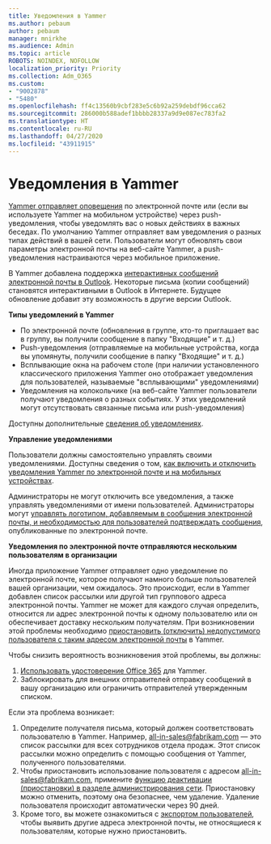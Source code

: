 ```yaml
---
title: Уведомления в Yammer
ms.author: pebaum
author: pebaum
manager: mnirkhe
ms.audience: Admin
ms.topic: article
ROBOTS: NOINDEX, NOFOLLOW
localization_priority: Priority
ms.collection: Adm_O365
ms.custom:
- "9002878"
- "5480"
ms.openlocfilehash: ff4c13560b9cbf283e5c6b92a259debdf96cca62
ms.sourcegitcommit: 286000b588adef1bbbb28337a9d9e087ec783fa2
ms.translationtype: HT
ms.contentlocale: ru-RU
ms.lasthandoff: 04/27/2020
ms.locfileid: "43911915"
---
```

# <a name="notifications-in-yammer"></a>Уведомления в Yammer

[Yammer отправляет оповещения](https://support.microsoft.com/en-gb/office/enable-or-disable-yammer-email-and-phone-notifications-93e530e0-189f-4768-8f28-7683d48cc996) по электронной почте или (если вы используете Yammer на мобильном устройстве) через push-уведомления, чтобы уведомлять вас о новых действиях в важных беседах. По умолчанию Yammer отправляет вам уведомления о разных типах действий в вашей сети. Пользователи могут обновлять свои параметры электронной почты на веб-сайте Yammer, а push-уведомления настраиваются через мобильное приложение. 

В Yammer добавлена поддержка [интерактивных сообщений электронной почты в Outlook](https://techcommunity.microsoft.com/t5/outlook-blog/interactive-yammer-emails-in-outlook-on-the-web-are-here/ba-p/1209420). Некоторые письма (копии сообщений) становятся интерактивными в Outlook в Интернете. Будущее обновление добавит эту возможность в другие версии Outlook.

**Типы уведомлений в Yammer**

- По электронной почте (обновления в группе, кто-то приглашает вас в группу, вы получили сообщение в папку "Входящие" и т. д.)
- Push-уведомления (отправляемые на мобильные устройства, когда вы упомянуты, получили сообщение в папку "Входящие" и т. д.)
- Всплывающие окна на рабочем столе (при наличии установленного классического приложения Yammer оно отображает уведомления для пользователей, называемые "всплывающими" уведомлениями)
- Уведомления на колокольчике (на веб-сайте Yammer пользователи получают уведомления о разных событиях. У этих уведомлений могут отсутствовать связанные письма или push-уведомления)

Доступны дополнительные [сведения об уведомлениях](https://support.microsoft.com/en-gb/office/enable-or-disable-yammer-email-and-phone-notifications-93e530e0-189f-4768-8f28-7683d48cc996).

**Управление уведомлениями**

Пользователи должны самостоятельно управлять своими уведомлениями. Доступны сведения о том, [как включить и отключить уведомления Yammer по электронной почте и на мобильных устройствах](https://support.microsoft.com/en-gb/office/enable-or-disable-yammer-email-and-phone-notifications-93e530e0-189f-4768-8f28-7683d48cc996). 

Администраторы не могут отключить все уведомления, а также управлять уведомлениями от имени пользователей. Администраторы могут [управлять логотипом, добавляемым в сообщения электронной почты, и необходимостью для пользователей подтверждать сообщения](https://docs.microsoft.com/yammer/configure-your-yammer-network/configure-email-and-yammer), опубликованные по электронной почте.

**Уведомления по электронной почте отправляются нескольким пользователям в организации**

Иногда приложение Yammer отправляет одно уведомление по электронной почте, которое получают намного больше пользователей вашей организации, чем ожидалось. Это происходит, если в Yammer добавлен список рассылки или другой тип группового адреса электронной почты. Yammer не может для каждого случая определить, относится ли адрес электронной почты к одному пользователю или он обеспечивает доставку нескольким получателям. При возникновении этой проблемы необходимо [приостановить (отключить) недопустимого пользователя с таким адресом электронной почты](https://docs.microsoft.com/yammer/manage-yammer-users/add-block-or-remove-users#remove-users) в Yammer. 

Чтобы снизить вероятность возникновения этой проблемы, вы должны:

1. [Использовать удостоверение Office 365](https://docs.microsoft.com/yammer/configure-your-yammer-network/enforce-office-365-identity) для Yammer.
2. Заблокировать для внешних отправителей отправку сообщений в вашу организацию или ограничить отправителей утвержденным списком.

Если эта проблема возникает:

1. Определите получателя письма, который должен соответствовать пользователю в Yammer. Например, all-in-sales@fabrikam.com — это список рассылки для всех сотрудников отдела продаж. Этот список рассылки можно определить с помощью сообщения от Yammer, полученного пользователями.
2. Чтобы приостановить использование пользователя с адресом all-in-sales@fabrikam.com, примените [функцию деактивации (приостановки) в разделе администрирования сети](https://docs.microsoft.com/yammer/manage-yammer-users/add-block-or-remove-users#remove-users). Приостановку можно отменить, поэтому она безопаснее, чем удаление. Удаление пользователя происходит автоматически через 90 дней.
3. Кроме того, вы можете ознакомиться с [экспортом пользователей](https://docs.microsoft.com/yammer/manage-security-and-compliance/export-yammer-enterprise-data#ExportUsers), чтобы выявить другие адреса электронной почты, не относящиеся к пользователям, которые нужно приостановить.
